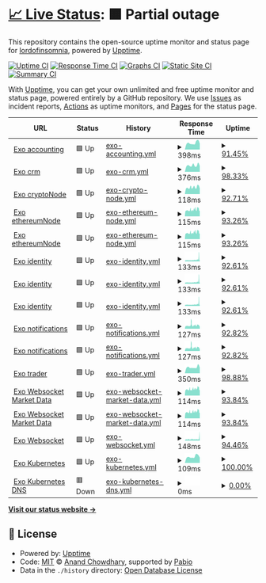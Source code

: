 # [📈 Live Status](https://demo.upptime.js.org): <!--live status--> **🟧 Partial outage**

This repository contains the open-source uptime monitor and status page for [lordofinsomnia](https://demo.upptime.js.org), powered by [Upptime](https://github.com/upptime/upptime).

[![Uptime CI](https://github.com/lordofinsomnia/upptime/workflows/Uptime%20CI/badge.svg)](https://github.com/lordofinsomnia/upptime/actions?query=workflow%3A%22Uptime+CI%22)
[![Response Time CI](https://github.com/lordofinsomnia/upptime/workflows/Response%20Time%20CI/badge.svg)](https://github.com/lordofinsomnia/upptime/actions?query=workflow%3A%22Response+Time+CI%22)
[![Graphs CI](https://github.com/lordofinsomnia/upptime/workflows/Graphs%20CI/badge.svg)](https://github.com/lordofinsomnia/upptime/actions?query=workflow%3A%22Graphs+CI%22)
[![Static Site CI](https://github.com/lordofinsomnia/upptime/workflows/Static%20Site%20CI/badge.svg)](https://github.com/lordofinsomnia/upptime/actions?query=workflow%3A%22Static+Site+CI%22)
[![Summary CI](https://github.com/lordofinsomnia/upptime/workflows/Summary%20CI/badge.svg)](https://github.com/lordofinsomnia/upptime/actions?query=workflow%3A%22Summary+CI%22)

With [Upptime](https://upptime.js.org), you can get your own unlimited and free uptime monitor and status page, powered entirely by a GitHub repository. We use [Issues](https://github.com/lordofinsomnia/upptime/issues) as incident reports, [Actions](https://github.com/lordofinsomnia/upptime/actions) as uptime monitors, and [Pages](https://demo.upptime.js.org) for the status page.

<!--start: status pages-->
<!-- This summary is generated by Upptime (https://github.com/upptime/upptime) -->
<!-- Do not edit this manually, your changes will be overwritten -->
<!-- prettier-ignore -->
| URL | Status | History | Response Time | Uptime |
| --- | ------ | ------- | ------------- | ------ |
| <img alt="" src="https://icons.duckduckgo.com/ip3/api.he.terracore.tech.ico" height="13"> [Exo accounting](https://api.he.terracore.tech/accounting/liveness) | 🟩 Up | [exo-accounting.yml](https://github.com/lordofinsomnia/upptime/commits/HEAD/history/exo-accounting.yml) | <details><summary><img alt="Response time graph" src="./graphs/exo-accounting/response-time-week.png" height="20"> 398ms</summary><br><a href="https://lordofinsomnia.github.io/upptime/history/exo-accounting"><img alt="Response time 762" src="https://img.shields.io/endpoint?url=https%3A%2F%2Fraw.githubusercontent.com%2Flordofinsomnia%2Fupptime%2FHEAD%2Fapi%2Fexo-accounting%2Fresponse-time.json"></a><br><a href="https://lordofinsomnia.github.io/upptime/history/exo-accounting"><img alt="24-hour response time 421" src="https://img.shields.io/endpoint?url=https%3A%2F%2Fraw.githubusercontent.com%2Flordofinsomnia%2Fupptime%2FHEAD%2Fapi%2Fexo-accounting%2Fresponse-time-day.json"></a><br><a href="https://lordofinsomnia.github.io/upptime/history/exo-accounting"><img alt="7-day response time 398" src="https://img.shields.io/endpoint?url=https%3A%2F%2Fraw.githubusercontent.com%2Flordofinsomnia%2Fupptime%2FHEAD%2Fapi%2Fexo-accounting%2Fresponse-time-week.json"></a><br><a href="https://lordofinsomnia.github.io/upptime/history/exo-accounting"><img alt="30-day response time 762" src="https://img.shields.io/endpoint?url=https%3A%2F%2Fraw.githubusercontent.com%2Flordofinsomnia%2Fupptime%2FHEAD%2Fapi%2Fexo-accounting%2Fresponse-time-month.json"></a><br><a href="https://lordofinsomnia.github.io/upptime/history/exo-accounting"><img alt="1-year response time 762" src="https://img.shields.io/endpoint?url=https%3A%2F%2Fraw.githubusercontent.com%2Flordofinsomnia%2Fupptime%2FHEAD%2Fapi%2Fexo-accounting%2Fresponse-time-year.json"></a></details> | <details><summary><a href="https://lordofinsomnia.github.io/upptime/history/exo-accounting">91.45%</a></summary><a href="https://lordofinsomnia.github.io/upptime/history/exo-accounting"><img alt="All-time uptime 96.39%" src="https://img.shields.io/endpoint?url=https%3A%2F%2Fraw.githubusercontent.com%2Flordofinsomnia%2Fupptime%2FHEAD%2Fapi%2Fexo-accounting%2Fuptime.json"></a><br><a href="https://lordofinsomnia.github.io/upptime/history/exo-accounting"><img alt="24-hour uptime 97.88%" src="https://img.shields.io/endpoint?url=https%3A%2F%2Fraw.githubusercontent.com%2Flordofinsomnia%2Fupptime%2FHEAD%2Fapi%2Fexo-accounting%2Fuptime-day.json"></a><br><a href="https://lordofinsomnia.github.io/upptime/history/exo-accounting"><img alt="7-day uptime 91.45%" src="https://img.shields.io/endpoint?url=https%3A%2F%2Fraw.githubusercontent.com%2Flordofinsomnia%2Fupptime%2FHEAD%2Fapi%2Fexo-accounting%2Fuptime-week.json"></a><br><a href="https://lordofinsomnia.github.io/upptime/history/exo-accounting"><img alt="30-day uptime 96.39%" src="https://img.shields.io/endpoint?url=https%3A%2F%2Fraw.githubusercontent.com%2Flordofinsomnia%2Fupptime%2FHEAD%2Fapi%2Fexo-accounting%2Fuptime-month.json"></a><br><a href="https://lordofinsomnia.github.io/upptime/history/exo-accounting"><img alt="1-year uptime 96.39%" src="https://img.shields.io/endpoint?url=https%3A%2F%2Fraw.githubusercontent.com%2Flordofinsomnia%2Fupptime%2FHEAD%2Fapi%2Fexo-accounting%2Fuptime-year.json"></a></details>
| <img alt="" src="https://icons.duckduckgo.com/ip3/crm.he.terracore.tech.ico" height="13"> [Exo crm](https://crm.he.terracore.tech/) | 🟩 Up | [exo-crm.yml](https://github.com/lordofinsomnia/upptime/commits/HEAD/history/exo-crm.yml) | <details><summary><img alt="Response time graph" src="./graphs/exo-crm/response-time-week.png" height="20"> 376ms</summary><br><a href="https://lordofinsomnia.github.io/upptime/history/exo-crm"><img alt="Response time 401" src="https://img.shields.io/endpoint?url=https%3A%2F%2Fraw.githubusercontent.com%2Flordofinsomnia%2Fupptime%2FHEAD%2Fapi%2Fexo-crm%2Fresponse-time.json"></a><br><a href="https://lordofinsomnia.github.io/upptime/history/exo-crm"><img alt="24-hour response time 345" src="https://img.shields.io/endpoint?url=https%3A%2F%2Fraw.githubusercontent.com%2Flordofinsomnia%2Fupptime%2FHEAD%2Fapi%2Fexo-crm%2Fresponse-time-day.json"></a><br><a href="https://lordofinsomnia.github.io/upptime/history/exo-crm"><img alt="7-day response time 376" src="https://img.shields.io/endpoint?url=https%3A%2F%2Fraw.githubusercontent.com%2Flordofinsomnia%2Fupptime%2FHEAD%2Fapi%2Fexo-crm%2Fresponse-time-week.json"></a><br><a href="https://lordofinsomnia.github.io/upptime/history/exo-crm"><img alt="30-day response time 401" src="https://img.shields.io/endpoint?url=https%3A%2F%2Fraw.githubusercontent.com%2Flordofinsomnia%2Fupptime%2FHEAD%2Fapi%2Fexo-crm%2Fresponse-time-month.json"></a><br><a href="https://lordofinsomnia.github.io/upptime/history/exo-crm"><img alt="1-year response time 401" src="https://img.shields.io/endpoint?url=https%3A%2F%2Fraw.githubusercontent.com%2Flordofinsomnia%2Fupptime%2FHEAD%2Fapi%2Fexo-crm%2Fresponse-time-year.json"></a></details> | <details><summary><a href="https://lordofinsomnia.github.io/upptime/history/exo-crm">98.33%</a></summary><a href="https://lordofinsomnia.github.io/upptime/history/exo-crm"><img alt="All-time uptime 99.31%" src="https://img.shields.io/endpoint?url=https%3A%2F%2Fraw.githubusercontent.com%2Flordofinsomnia%2Fupptime%2FHEAD%2Fapi%2Fexo-crm%2Fuptime.json"></a><br><a href="https://lordofinsomnia.github.io/upptime/history/exo-crm"><img alt="24-hour uptime 100.00%" src="https://img.shields.io/endpoint?url=https%3A%2F%2Fraw.githubusercontent.com%2Flordofinsomnia%2Fupptime%2FHEAD%2Fapi%2Fexo-crm%2Fuptime-day.json"></a><br><a href="https://lordofinsomnia.github.io/upptime/history/exo-crm"><img alt="7-day uptime 98.33%" src="https://img.shields.io/endpoint?url=https%3A%2F%2Fraw.githubusercontent.com%2Flordofinsomnia%2Fupptime%2FHEAD%2Fapi%2Fexo-crm%2Fuptime-week.json"></a><br><a href="https://lordofinsomnia.github.io/upptime/history/exo-crm"><img alt="30-day uptime 99.31%" src="https://img.shields.io/endpoint?url=https%3A%2F%2Fraw.githubusercontent.com%2Flordofinsomnia%2Fupptime%2FHEAD%2Fapi%2Fexo-crm%2Fuptime-month.json"></a><br><a href="https://lordofinsomnia.github.io/upptime/history/exo-crm"><img alt="1-year uptime 99.31%" src="https://img.shields.io/endpoint?url=https%3A%2F%2Fraw.githubusercontent.com%2Flordofinsomnia%2Fupptime%2FHEAD%2Fapi%2Fexo-crm%2Fuptime-year.json"></a></details>
| <img alt="" src="https://icons.duckduckgo.com/ip3/api.he.terracore.tech.ico" height="13"> [Exo cryptoNode](https://api.he.terracore.tech/cryptoNode/liveness) | 🟩 Up | [exo-crypto-node.yml](https://github.com/lordofinsomnia/upptime/commits/HEAD/history/exo-crypto-node.yml) | <details><summary><img alt="Response time graph" src="./graphs/exo-crypto-node/response-time-week.png" height="20"> 118ms</summary><br><a href="https://lordofinsomnia.github.io/upptime/history/exo-crypto-node"><img alt="Response time 119" src="https://img.shields.io/endpoint?url=https%3A%2F%2Fraw.githubusercontent.com%2Flordofinsomnia%2Fupptime%2FHEAD%2Fapi%2Fexo-crypto-node%2Fresponse-time.json"></a><br><a href="https://lordofinsomnia.github.io/upptime/history/exo-crypto-node"><img alt="24-hour response time 99" src="https://img.shields.io/endpoint?url=https%3A%2F%2Fraw.githubusercontent.com%2Flordofinsomnia%2Fupptime%2FHEAD%2Fapi%2Fexo-crypto-node%2Fresponse-time-day.json"></a><br><a href="https://lordofinsomnia.github.io/upptime/history/exo-crypto-node"><img alt="7-day response time 118" src="https://img.shields.io/endpoint?url=https%3A%2F%2Fraw.githubusercontent.com%2Flordofinsomnia%2Fupptime%2FHEAD%2Fapi%2Fexo-crypto-node%2Fresponse-time-week.json"></a><br><a href="https://lordofinsomnia.github.io/upptime/history/exo-crypto-node"><img alt="30-day response time 119" src="https://img.shields.io/endpoint?url=https%3A%2F%2Fraw.githubusercontent.com%2Flordofinsomnia%2Fupptime%2FHEAD%2Fapi%2Fexo-crypto-node%2Fresponse-time-month.json"></a><br><a href="https://lordofinsomnia.github.io/upptime/history/exo-crypto-node"><img alt="1-year response time 119" src="https://img.shields.io/endpoint?url=https%3A%2F%2Fraw.githubusercontent.com%2Flordofinsomnia%2Fupptime%2FHEAD%2Fapi%2Fexo-crypto-node%2Fresponse-time-year.json"></a></details> | <details><summary><a href="https://lordofinsomnia.github.io/upptime/history/exo-crypto-node">92.71%</a></summary><a href="https://lordofinsomnia.github.io/upptime/history/exo-crypto-node"><img alt="All-time uptime 97.00%" src="https://img.shields.io/endpoint?url=https%3A%2F%2Fraw.githubusercontent.com%2Flordofinsomnia%2Fupptime%2FHEAD%2Fapi%2Fexo-crypto-node%2Fuptime.json"></a><br><a href="https://lordofinsomnia.github.io/upptime/history/exo-crypto-node"><img alt="24-hour uptime 100.00%" src="https://img.shields.io/endpoint?url=https%3A%2F%2Fraw.githubusercontent.com%2Flordofinsomnia%2Fupptime%2FHEAD%2Fapi%2Fexo-crypto-node%2Fuptime-day.json"></a><br><a href="https://lordofinsomnia.github.io/upptime/history/exo-crypto-node"><img alt="7-day uptime 92.71%" src="https://img.shields.io/endpoint?url=https%3A%2F%2Fraw.githubusercontent.com%2Flordofinsomnia%2Fupptime%2FHEAD%2Fapi%2Fexo-crypto-node%2Fuptime-week.json"></a><br><a href="https://lordofinsomnia.github.io/upptime/history/exo-crypto-node"><img alt="30-day uptime 97.00%" src="https://img.shields.io/endpoint?url=https%3A%2F%2Fraw.githubusercontent.com%2Flordofinsomnia%2Fupptime%2FHEAD%2Fapi%2Fexo-crypto-node%2Fuptime-month.json"></a><br><a href="https://lordofinsomnia.github.io/upptime/history/exo-crypto-node"><img alt="1-year uptime 97.00%" src="https://img.shields.io/endpoint?url=https%3A%2F%2Fraw.githubusercontent.com%2Flordofinsomnia%2Fupptime%2FHEAD%2Fapi%2Fexo-crypto-node%2Fuptime-year.json"></a></details>
| <img alt="" src="https://icons.duckduckgo.com/ip3/api.he.terracore.tech.ico" height="13"> [Exo ethereumNode](https://api.he.terracore.tech/ethereumNode/liveness) | 🟩 Up | [exo-ethereum-node.yml](https://github.com/lordofinsomnia/upptime/commits/HEAD/history/exo-ethereum-node.yml) | <details><summary><img alt="Response time graph" src="./graphs/exo-ethereum-node/response-time-week.png" height="20"> 115ms</summary><br><a href="https://lordofinsomnia.github.io/upptime/history/exo-ethereum-node"><img alt="Response time 118" src="https://img.shields.io/endpoint?url=https%3A%2F%2Fraw.githubusercontent.com%2Flordofinsomnia%2Fupptime%2FHEAD%2Fapi%2Fexo-ethereum-node%2Fresponse-time.json"></a><br><a href="https://lordofinsomnia.github.io/upptime/history/exo-ethereum-node"><img alt="24-hour response time 99" src="https://img.shields.io/endpoint?url=https%3A%2F%2Fraw.githubusercontent.com%2Flordofinsomnia%2Fupptime%2FHEAD%2Fapi%2Fexo-ethereum-node%2Fresponse-time-day.json"></a><br><a href="https://lordofinsomnia.github.io/upptime/history/exo-ethereum-node"><img alt="7-day response time 115" src="https://img.shields.io/endpoint?url=https%3A%2F%2Fraw.githubusercontent.com%2Flordofinsomnia%2Fupptime%2FHEAD%2Fapi%2Fexo-ethereum-node%2Fresponse-time-week.json"></a><br><a href="https://lordofinsomnia.github.io/upptime/history/exo-ethereum-node"><img alt="30-day response time 118" src="https://img.shields.io/endpoint?url=https%3A%2F%2Fraw.githubusercontent.com%2Flordofinsomnia%2Fupptime%2FHEAD%2Fapi%2Fexo-ethereum-node%2Fresponse-time-month.json"></a><br><a href="https://lordofinsomnia.github.io/upptime/history/exo-ethereum-node"><img alt="1-year response time 118" src="https://img.shields.io/endpoint?url=https%3A%2F%2Fraw.githubusercontent.com%2Flordofinsomnia%2Fupptime%2FHEAD%2Fapi%2Fexo-ethereum-node%2Fresponse-time-year.json"></a></details> | <details><summary><a href="https://lordofinsomnia.github.io/upptime/history/exo-ethereum-node">93.26%</a></summary><a href="https://lordofinsomnia.github.io/upptime/history/exo-ethereum-node"><img alt="All-time uptime 97.23%" src="https://img.shields.io/endpoint?url=https%3A%2F%2Fraw.githubusercontent.com%2Flordofinsomnia%2Fupptime%2FHEAD%2Fapi%2Fexo-ethereum-node%2Fuptime.json"></a><br><a href="https://lordofinsomnia.github.io/upptime/history/exo-ethereum-node"><img alt="24-hour uptime 100.00%" src="https://img.shields.io/endpoint?url=https%3A%2F%2Fraw.githubusercontent.com%2Flordofinsomnia%2Fupptime%2FHEAD%2Fapi%2Fexo-ethereum-node%2Fuptime-day.json"></a><br><a href="https://lordofinsomnia.github.io/upptime/history/exo-ethereum-node"><img alt="7-day uptime 93.26%" src="https://img.shields.io/endpoint?url=https%3A%2F%2Fraw.githubusercontent.com%2Flordofinsomnia%2Fupptime%2FHEAD%2Fapi%2Fexo-ethereum-node%2Fuptime-week.json"></a><br><a href="https://lordofinsomnia.github.io/upptime/history/exo-ethereum-node"><img alt="30-day uptime 97.23%" src="https://img.shields.io/endpoint?url=https%3A%2F%2Fraw.githubusercontent.com%2Flordofinsomnia%2Fupptime%2FHEAD%2Fapi%2Fexo-ethereum-node%2Fuptime-month.json"></a><br><a href="https://lordofinsomnia.github.io/upptime/history/exo-ethereum-node"><img alt="1-year uptime 97.23%" src="https://img.shields.io/endpoint?url=https%3A%2F%2Fraw.githubusercontent.com%2Flordofinsomnia%2Fupptime%2FHEAD%2Fapi%2Fexo-ethereum-node%2Fuptime-year.json"></a></details>
| <img alt="" src="https://icons.duckduckgo.com/ip3/api.he.terracore.tech.ico" height="13"> [Exo ethereumNode](https://api.he.terracore.tech/ethereumNode/liveness) | 🟩 Up | [exo-ethereum-node.yml](https://github.com/lordofinsomnia/upptime/commits/HEAD/history/exo-ethereum-node.yml) | <details><summary><img alt="Response time graph" src="./graphs/exo-ethereum-node/response-time-week.png" height="20"> 115ms</summary><br><a href="https://lordofinsomnia.github.io/upptime/history/exo-ethereum-node"><img alt="Response time 118" src="https://img.shields.io/endpoint?url=https%3A%2F%2Fraw.githubusercontent.com%2Flordofinsomnia%2Fupptime%2FHEAD%2Fapi%2Fexo-ethereum-node%2Fresponse-time.json"></a><br><a href="https://lordofinsomnia.github.io/upptime/history/exo-ethereum-node"><img alt="24-hour response time 99" src="https://img.shields.io/endpoint?url=https%3A%2F%2Fraw.githubusercontent.com%2Flordofinsomnia%2Fupptime%2FHEAD%2Fapi%2Fexo-ethereum-node%2Fresponse-time-day.json"></a><br><a href="https://lordofinsomnia.github.io/upptime/history/exo-ethereum-node"><img alt="7-day response time 115" src="https://img.shields.io/endpoint?url=https%3A%2F%2Fraw.githubusercontent.com%2Flordofinsomnia%2Fupptime%2FHEAD%2Fapi%2Fexo-ethereum-node%2Fresponse-time-week.json"></a><br><a href="https://lordofinsomnia.github.io/upptime/history/exo-ethereum-node"><img alt="30-day response time 118" src="https://img.shields.io/endpoint?url=https%3A%2F%2Fraw.githubusercontent.com%2Flordofinsomnia%2Fupptime%2FHEAD%2Fapi%2Fexo-ethereum-node%2Fresponse-time-month.json"></a><br><a href="https://lordofinsomnia.github.io/upptime/history/exo-ethereum-node"><img alt="1-year response time 118" src="https://img.shields.io/endpoint?url=https%3A%2F%2Fraw.githubusercontent.com%2Flordofinsomnia%2Fupptime%2FHEAD%2Fapi%2Fexo-ethereum-node%2Fresponse-time-year.json"></a></details> | <details><summary><a href="https://lordofinsomnia.github.io/upptime/history/exo-ethereum-node">93.26%</a></summary><a href="https://lordofinsomnia.github.io/upptime/history/exo-ethereum-node"><img alt="All-time uptime 97.23%" src="https://img.shields.io/endpoint?url=https%3A%2F%2Fraw.githubusercontent.com%2Flordofinsomnia%2Fupptime%2FHEAD%2Fapi%2Fexo-ethereum-node%2Fuptime.json"></a><br><a href="https://lordofinsomnia.github.io/upptime/history/exo-ethereum-node"><img alt="24-hour uptime 100.00%" src="https://img.shields.io/endpoint?url=https%3A%2F%2Fraw.githubusercontent.com%2Flordofinsomnia%2Fupptime%2FHEAD%2Fapi%2Fexo-ethereum-node%2Fuptime-day.json"></a><br><a href="https://lordofinsomnia.github.io/upptime/history/exo-ethereum-node"><img alt="7-day uptime 93.26%" src="https://img.shields.io/endpoint?url=https%3A%2F%2Fraw.githubusercontent.com%2Flordofinsomnia%2Fupptime%2FHEAD%2Fapi%2Fexo-ethereum-node%2Fuptime-week.json"></a><br><a href="https://lordofinsomnia.github.io/upptime/history/exo-ethereum-node"><img alt="30-day uptime 97.23%" src="https://img.shields.io/endpoint?url=https%3A%2F%2Fraw.githubusercontent.com%2Flordofinsomnia%2Fupptime%2FHEAD%2Fapi%2Fexo-ethereum-node%2Fuptime-month.json"></a><br><a href="https://lordofinsomnia.github.io/upptime/history/exo-ethereum-node"><img alt="1-year uptime 97.23%" src="https://img.shields.io/endpoint?url=https%3A%2F%2Fraw.githubusercontent.com%2Flordofinsomnia%2Fupptime%2FHEAD%2Fapi%2Fexo-ethereum-node%2Fuptime-year.json"></a></details>
| <img alt="" src="https://icons.duckduckgo.com/ip3/api.he.terracore.tech.ico" height="13"> [Exo identity](https://api.he.terracore.tech/identity/liveness) | 🟩 Up | [exo-identity.yml](https://github.com/lordofinsomnia/upptime/commits/HEAD/history/exo-identity.yml) | <details><summary><img alt="Response time graph" src="./graphs/exo-identity/response-time-week.png" height="20"> 133ms</summary><br><a href="https://lordofinsomnia.github.io/upptime/history/exo-identity"><img alt="Response time 150" src="https://img.shields.io/endpoint?url=https%3A%2F%2Fraw.githubusercontent.com%2Flordofinsomnia%2Fupptime%2FHEAD%2Fapi%2Fexo-identity%2Fresponse-time.json"></a><br><a href="https://lordofinsomnia.github.io/upptime/history/exo-identity"><img alt="24-hour response time 345" src="https://img.shields.io/endpoint?url=https%3A%2F%2Fraw.githubusercontent.com%2Flordofinsomnia%2Fupptime%2FHEAD%2Fapi%2Fexo-identity%2Fresponse-time-day.json"></a><br><a href="https://lordofinsomnia.github.io/upptime/history/exo-identity"><img alt="7-day response time 133" src="https://img.shields.io/endpoint?url=https%3A%2F%2Fraw.githubusercontent.com%2Flordofinsomnia%2Fupptime%2FHEAD%2Fapi%2Fexo-identity%2Fresponse-time-week.json"></a><br><a href="https://lordofinsomnia.github.io/upptime/history/exo-identity"><img alt="30-day response time 150" src="https://img.shields.io/endpoint?url=https%3A%2F%2Fraw.githubusercontent.com%2Flordofinsomnia%2Fupptime%2FHEAD%2Fapi%2Fexo-identity%2Fresponse-time-month.json"></a><br><a href="https://lordofinsomnia.github.io/upptime/history/exo-identity"><img alt="1-year response time 150" src="https://img.shields.io/endpoint?url=https%3A%2F%2Fraw.githubusercontent.com%2Flordofinsomnia%2Fupptime%2FHEAD%2Fapi%2Fexo-identity%2Fresponse-time-year.json"></a></details> | <details><summary><a href="https://lordofinsomnia.github.io/upptime/history/exo-identity">92.61%</a></summary><a href="https://lordofinsomnia.github.io/upptime/history/exo-identity"><img alt="All-time uptime 96.96%" src="https://img.shields.io/endpoint?url=https%3A%2F%2Fraw.githubusercontent.com%2Flordofinsomnia%2Fupptime%2FHEAD%2Fapi%2Fexo-identity%2Fuptime.json"></a><br><a href="https://lordofinsomnia.github.io/upptime/history/exo-identity"><img alt="24-hour uptime 100.00%" src="https://img.shields.io/endpoint?url=https%3A%2F%2Fraw.githubusercontent.com%2Flordofinsomnia%2Fupptime%2FHEAD%2Fapi%2Fexo-identity%2Fuptime-day.json"></a><br><a href="https://lordofinsomnia.github.io/upptime/history/exo-identity"><img alt="7-day uptime 92.61%" src="https://img.shields.io/endpoint?url=https%3A%2F%2Fraw.githubusercontent.com%2Flordofinsomnia%2Fupptime%2FHEAD%2Fapi%2Fexo-identity%2Fuptime-week.json"></a><br><a href="https://lordofinsomnia.github.io/upptime/history/exo-identity"><img alt="30-day uptime 96.96%" src="https://img.shields.io/endpoint?url=https%3A%2F%2Fraw.githubusercontent.com%2Flordofinsomnia%2Fupptime%2FHEAD%2Fapi%2Fexo-identity%2Fuptime-month.json"></a><br><a href="https://lordofinsomnia.github.io/upptime/history/exo-identity"><img alt="1-year uptime 96.96%" src="https://img.shields.io/endpoint?url=https%3A%2F%2Fraw.githubusercontent.com%2Flordofinsomnia%2Fupptime%2FHEAD%2Fapi%2Fexo-identity%2Fuptime-year.json"></a></details>
| <img alt="" src="https://icons.duckduckgo.com/ip3/api.he.terracore.tech.ico" height="13"> [Exo identity](https://api.he.terracore.tech/identity/liveness) | 🟩 Up | [exo-identity.yml](https://github.com/lordofinsomnia/upptime/commits/HEAD/history/exo-identity.yml) | <details><summary><img alt="Response time graph" src="./graphs/exo-identity/response-time-week.png" height="20"> 133ms</summary><br><a href="https://lordofinsomnia.github.io/upptime/history/exo-identity"><img alt="Response time 150" src="https://img.shields.io/endpoint?url=https%3A%2F%2Fraw.githubusercontent.com%2Flordofinsomnia%2Fupptime%2FHEAD%2Fapi%2Fexo-identity%2Fresponse-time.json"></a><br><a href="https://lordofinsomnia.github.io/upptime/history/exo-identity"><img alt="24-hour response time 345" src="https://img.shields.io/endpoint?url=https%3A%2F%2Fraw.githubusercontent.com%2Flordofinsomnia%2Fupptime%2FHEAD%2Fapi%2Fexo-identity%2Fresponse-time-day.json"></a><br><a href="https://lordofinsomnia.github.io/upptime/history/exo-identity"><img alt="7-day response time 133" src="https://img.shields.io/endpoint?url=https%3A%2F%2Fraw.githubusercontent.com%2Flordofinsomnia%2Fupptime%2FHEAD%2Fapi%2Fexo-identity%2Fresponse-time-week.json"></a><br><a href="https://lordofinsomnia.github.io/upptime/history/exo-identity"><img alt="30-day response time 150" src="https://img.shields.io/endpoint?url=https%3A%2F%2Fraw.githubusercontent.com%2Flordofinsomnia%2Fupptime%2FHEAD%2Fapi%2Fexo-identity%2Fresponse-time-month.json"></a><br><a href="https://lordofinsomnia.github.io/upptime/history/exo-identity"><img alt="1-year response time 150" src="https://img.shields.io/endpoint?url=https%3A%2F%2Fraw.githubusercontent.com%2Flordofinsomnia%2Fupptime%2FHEAD%2Fapi%2Fexo-identity%2Fresponse-time-year.json"></a></details> | <details><summary><a href="https://lordofinsomnia.github.io/upptime/history/exo-identity">92.61%</a></summary><a href="https://lordofinsomnia.github.io/upptime/history/exo-identity"><img alt="All-time uptime 96.96%" src="https://img.shields.io/endpoint?url=https%3A%2F%2Fraw.githubusercontent.com%2Flordofinsomnia%2Fupptime%2FHEAD%2Fapi%2Fexo-identity%2Fuptime.json"></a><br><a href="https://lordofinsomnia.github.io/upptime/history/exo-identity"><img alt="24-hour uptime 100.00%" src="https://img.shields.io/endpoint?url=https%3A%2F%2Fraw.githubusercontent.com%2Flordofinsomnia%2Fupptime%2FHEAD%2Fapi%2Fexo-identity%2Fuptime-day.json"></a><br><a href="https://lordofinsomnia.github.io/upptime/history/exo-identity"><img alt="7-day uptime 92.61%" src="https://img.shields.io/endpoint?url=https%3A%2F%2Fraw.githubusercontent.com%2Flordofinsomnia%2Fupptime%2FHEAD%2Fapi%2Fexo-identity%2Fuptime-week.json"></a><br><a href="https://lordofinsomnia.github.io/upptime/history/exo-identity"><img alt="30-day uptime 96.96%" src="https://img.shields.io/endpoint?url=https%3A%2F%2Fraw.githubusercontent.com%2Flordofinsomnia%2Fupptime%2FHEAD%2Fapi%2Fexo-identity%2Fuptime-month.json"></a><br><a href="https://lordofinsomnia.github.io/upptime/history/exo-identity"><img alt="1-year uptime 96.96%" src="https://img.shields.io/endpoint?url=https%3A%2F%2Fraw.githubusercontent.com%2Flordofinsomnia%2Fupptime%2FHEAD%2Fapi%2Fexo-identity%2Fuptime-year.json"></a></details>
| <img alt="" src="https://icons.duckduckgo.com/ip3/api.he.terracore.tech.ico" height="13"> [Exo identity](https://api.he.terracore.tech/marketData/liveness) | 🟩 Up | [exo-identity.yml](https://github.com/lordofinsomnia/upptime/commits/HEAD/history/exo-identity.yml) | <details><summary><img alt="Response time graph" src="./graphs/exo-identity/response-time-week.png" height="20"> 133ms</summary><br><a href="https://lordofinsomnia.github.io/upptime/history/exo-identity"><img alt="Response time 150" src="https://img.shields.io/endpoint?url=https%3A%2F%2Fraw.githubusercontent.com%2Flordofinsomnia%2Fupptime%2FHEAD%2Fapi%2Fexo-identity%2Fresponse-time.json"></a><br><a href="https://lordofinsomnia.github.io/upptime/history/exo-identity"><img alt="24-hour response time 345" src="https://img.shields.io/endpoint?url=https%3A%2F%2Fraw.githubusercontent.com%2Flordofinsomnia%2Fupptime%2FHEAD%2Fapi%2Fexo-identity%2Fresponse-time-day.json"></a><br><a href="https://lordofinsomnia.github.io/upptime/history/exo-identity"><img alt="7-day response time 133" src="https://img.shields.io/endpoint?url=https%3A%2F%2Fraw.githubusercontent.com%2Flordofinsomnia%2Fupptime%2FHEAD%2Fapi%2Fexo-identity%2Fresponse-time-week.json"></a><br><a href="https://lordofinsomnia.github.io/upptime/history/exo-identity"><img alt="30-day response time 150" src="https://img.shields.io/endpoint?url=https%3A%2F%2Fraw.githubusercontent.com%2Flordofinsomnia%2Fupptime%2FHEAD%2Fapi%2Fexo-identity%2Fresponse-time-month.json"></a><br><a href="https://lordofinsomnia.github.io/upptime/history/exo-identity"><img alt="1-year response time 150" src="https://img.shields.io/endpoint?url=https%3A%2F%2Fraw.githubusercontent.com%2Flordofinsomnia%2Fupptime%2FHEAD%2Fapi%2Fexo-identity%2Fresponse-time-year.json"></a></details> | <details><summary><a href="https://lordofinsomnia.github.io/upptime/history/exo-identity">92.61%</a></summary><a href="https://lordofinsomnia.github.io/upptime/history/exo-identity"><img alt="All-time uptime 96.96%" src="https://img.shields.io/endpoint?url=https%3A%2F%2Fraw.githubusercontent.com%2Flordofinsomnia%2Fupptime%2FHEAD%2Fapi%2Fexo-identity%2Fuptime.json"></a><br><a href="https://lordofinsomnia.github.io/upptime/history/exo-identity"><img alt="24-hour uptime 100.00%" src="https://img.shields.io/endpoint?url=https%3A%2F%2Fraw.githubusercontent.com%2Flordofinsomnia%2Fupptime%2FHEAD%2Fapi%2Fexo-identity%2Fuptime-day.json"></a><br><a href="https://lordofinsomnia.github.io/upptime/history/exo-identity"><img alt="7-day uptime 92.61%" src="https://img.shields.io/endpoint?url=https%3A%2F%2Fraw.githubusercontent.com%2Flordofinsomnia%2Fupptime%2FHEAD%2Fapi%2Fexo-identity%2Fuptime-week.json"></a><br><a href="https://lordofinsomnia.github.io/upptime/history/exo-identity"><img alt="30-day uptime 96.96%" src="https://img.shields.io/endpoint?url=https%3A%2F%2Fraw.githubusercontent.com%2Flordofinsomnia%2Fupptime%2FHEAD%2Fapi%2Fexo-identity%2Fuptime-month.json"></a><br><a href="https://lordofinsomnia.github.io/upptime/history/exo-identity"><img alt="1-year uptime 96.96%" src="https://img.shields.io/endpoint?url=https%3A%2F%2Fraw.githubusercontent.com%2Flordofinsomnia%2Fupptime%2FHEAD%2Fapi%2Fexo-identity%2Fuptime-year.json"></a></details>
| <img alt="" src="https://icons.duckduckgo.com/ip3/api.he.terracore.tech.ico" height="13"> [Exo notifications](https://api.he.terracore.tech/notifications/liveness) | 🟩 Up | [exo-notifications.yml](https://github.com/lordofinsomnia/upptime/commits/HEAD/history/exo-notifications.yml) | <details><summary><img alt="Response time graph" src="./graphs/exo-notifications/response-time-week.png" height="20"> 127ms</summary><br><a href="https://lordofinsomnia.github.io/upptime/history/exo-notifications"><img alt="Response time 151" src="https://img.shields.io/endpoint?url=https%3A%2F%2Fraw.githubusercontent.com%2Flordofinsomnia%2Fupptime%2FHEAD%2Fapi%2Fexo-notifications%2Fresponse-time.json"></a><br><a href="https://lordofinsomnia.github.io/upptime/history/exo-notifications"><img alt="24-hour response time 99" src="https://img.shields.io/endpoint?url=https%3A%2F%2Fraw.githubusercontent.com%2Flordofinsomnia%2Fupptime%2FHEAD%2Fapi%2Fexo-notifications%2Fresponse-time-day.json"></a><br><a href="https://lordofinsomnia.github.io/upptime/history/exo-notifications"><img alt="7-day response time 127" src="https://img.shields.io/endpoint?url=https%3A%2F%2Fraw.githubusercontent.com%2Flordofinsomnia%2Fupptime%2FHEAD%2Fapi%2Fexo-notifications%2Fresponse-time-week.json"></a><br><a href="https://lordofinsomnia.github.io/upptime/history/exo-notifications"><img alt="30-day response time 151" src="https://img.shields.io/endpoint?url=https%3A%2F%2Fraw.githubusercontent.com%2Flordofinsomnia%2Fupptime%2FHEAD%2Fapi%2Fexo-notifications%2Fresponse-time-month.json"></a><br><a href="https://lordofinsomnia.github.io/upptime/history/exo-notifications"><img alt="1-year response time 151" src="https://img.shields.io/endpoint?url=https%3A%2F%2Fraw.githubusercontent.com%2Flordofinsomnia%2Fupptime%2FHEAD%2Fapi%2Fexo-notifications%2Fresponse-time-year.json"></a></details> | <details><summary><a href="https://lordofinsomnia.github.io/upptime/history/exo-notifications">92.82%</a></summary><a href="https://lordofinsomnia.github.io/upptime/history/exo-notifications"><img alt="All-time uptime 97.05%" src="https://img.shields.io/endpoint?url=https%3A%2F%2Fraw.githubusercontent.com%2Flordofinsomnia%2Fupptime%2FHEAD%2Fapi%2Fexo-notifications%2Fuptime.json"></a><br><a href="https://lordofinsomnia.github.io/upptime/history/exo-notifications"><img alt="24-hour uptime 100.00%" src="https://img.shields.io/endpoint?url=https%3A%2F%2Fraw.githubusercontent.com%2Flordofinsomnia%2Fupptime%2FHEAD%2Fapi%2Fexo-notifications%2Fuptime-day.json"></a><br><a href="https://lordofinsomnia.github.io/upptime/history/exo-notifications"><img alt="7-day uptime 92.82%" src="https://img.shields.io/endpoint?url=https%3A%2F%2Fraw.githubusercontent.com%2Flordofinsomnia%2Fupptime%2FHEAD%2Fapi%2Fexo-notifications%2Fuptime-week.json"></a><br><a href="https://lordofinsomnia.github.io/upptime/history/exo-notifications"><img alt="30-day uptime 97.05%" src="https://img.shields.io/endpoint?url=https%3A%2F%2Fraw.githubusercontent.com%2Flordofinsomnia%2Fupptime%2FHEAD%2Fapi%2Fexo-notifications%2Fuptime-month.json"></a><br><a href="https://lordofinsomnia.github.io/upptime/history/exo-notifications"><img alt="1-year uptime 97.05%" src="https://img.shields.io/endpoint?url=https%3A%2F%2Fraw.githubusercontent.com%2Flordofinsomnia%2Fupptime%2FHEAD%2Fapi%2Fexo-notifications%2Fuptime-year.json"></a></details>
| <img alt="" src="https://icons.duckduckgo.com/ip3/api.he.terracore.tech.ico" height="13"> [Exo notifications](https://api.he.terracore.tech/notifications/liveness) | 🟩 Up | [exo-notifications.yml](https://github.com/lordofinsomnia/upptime/commits/HEAD/history/exo-notifications.yml) | <details><summary><img alt="Response time graph" src="./graphs/exo-notifications/response-time-week.png" height="20"> 127ms</summary><br><a href="https://lordofinsomnia.github.io/upptime/history/exo-notifications"><img alt="Response time 151" src="https://img.shields.io/endpoint?url=https%3A%2F%2Fraw.githubusercontent.com%2Flordofinsomnia%2Fupptime%2FHEAD%2Fapi%2Fexo-notifications%2Fresponse-time.json"></a><br><a href="https://lordofinsomnia.github.io/upptime/history/exo-notifications"><img alt="24-hour response time 99" src="https://img.shields.io/endpoint?url=https%3A%2F%2Fraw.githubusercontent.com%2Flordofinsomnia%2Fupptime%2FHEAD%2Fapi%2Fexo-notifications%2Fresponse-time-day.json"></a><br><a href="https://lordofinsomnia.github.io/upptime/history/exo-notifications"><img alt="7-day response time 127" src="https://img.shields.io/endpoint?url=https%3A%2F%2Fraw.githubusercontent.com%2Flordofinsomnia%2Fupptime%2FHEAD%2Fapi%2Fexo-notifications%2Fresponse-time-week.json"></a><br><a href="https://lordofinsomnia.github.io/upptime/history/exo-notifications"><img alt="30-day response time 151" src="https://img.shields.io/endpoint?url=https%3A%2F%2Fraw.githubusercontent.com%2Flordofinsomnia%2Fupptime%2FHEAD%2Fapi%2Fexo-notifications%2Fresponse-time-month.json"></a><br><a href="https://lordofinsomnia.github.io/upptime/history/exo-notifications"><img alt="1-year response time 151" src="https://img.shields.io/endpoint?url=https%3A%2F%2Fraw.githubusercontent.com%2Flordofinsomnia%2Fupptime%2FHEAD%2Fapi%2Fexo-notifications%2Fresponse-time-year.json"></a></details> | <details><summary><a href="https://lordofinsomnia.github.io/upptime/history/exo-notifications">92.82%</a></summary><a href="https://lordofinsomnia.github.io/upptime/history/exo-notifications"><img alt="All-time uptime 97.05%" src="https://img.shields.io/endpoint?url=https%3A%2F%2Fraw.githubusercontent.com%2Flordofinsomnia%2Fupptime%2FHEAD%2Fapi%2Fexo-notifications%2Fuptime.json"></a><br><a href="https://lordofinsomnia.github.io/upptime/history/exo-notifications"><img alt="24-hour uptime 100.00%" src="https://img.shields.io/endpoint?url=https%3A%2F%2Fraw.githubusercontent.com%2Flordofinsomnia%2Fupptime%2FHEAD%2Fapi%2Fexo-notifications%2Fuptime-day.json"></a><br><a href="https://lordofinsomnia.github.io/upptime/history/exo-notifications"><img alt="7-day uptime 92.82%" src="https://img.shields.io/endpoint?url=https%3A%2F%2Fraw.githubusercontent.com%2Flordofinsomnia%2Fupptime%2FHEAD%2Fapi%2Fexo-notifications%2Fuptime-week.json"></a><br><a href="https://lordofinsomnia.github.io/upptime/history/exo-notifications"><img alt="30-day uptime 97.05%" src="https://img.shields.io/endpoint?url=https%3A%2F%2Fraw.githubusercontent.com%2Flordofinsomnia%2Fupptime%2FHEAD%2Fapi%2Fexo-notifications%2Fuptime-month.json"></a><br><a href="https://lordofinsomnia.github.io/upptime/history/exo-notifications"><img alt="1-year uptime 97.05%" src="https://img.shields.io/endpoint?url=https%3A%2F%2Fraw.githubusercontent.com%2Flordofinsomnia%2Fupptime%2FHEAD%2Fapi%2Fexo-notifications%2Fuptime-year.json"></a></details>
| <img alt="" src="https://icons.duckduckgo.com/ip3/trader.he.terracore.tech.ico" height="13"> [Exo trader](https://trader.he.terracore.tech/) | 🟩 Up | [exo-trader.yml](https://github.com/lordofinsomnia/upptime/commits/HEAD/history/exo-trader.yml) | <details><summary><img alt="Response time graph" src="./graphs/exo-trader/response-time-week.png" height="20"> 350ms</summary><br><a href="https://lordofinsomnia.github.io/upptime/history/exo-trader"><img alt="Response time 396" src="https://img.shields.io/endpoint?url=https%3A%2F%2Fraw.githubusercontent.com%2Flordofinsomnia%2Fupptime%2FHEAD%2Fapi%2Fexo-trader%2Fresponse-time.json"></a><br><a href="https://lordofinsomnia.github.io/upptime/history/exo-trader"><img alt="24-hour response time 335" src="https://img.shields.io/endpoint?url=https%3A%2F%2Fraw.githubusercontent.com%2Flordofinsomnia%2Fupptime%2FHEAD%2Fapi%2Fexo-trader%2Fresponse-time-day.json"></a><br><a href="https://lordofinsomnia.github.io/upptime/history/exo-trader"><img alt="7-day response time 350" src="https://img.shields.io/endpoint?url=https%3A%2F%2Fraw.githubusercontent.com%2Flordofinsomnia%2Fupptime%2FHEAD%2Fapi%2Fexo-trader%2Fresponse-time-week.json"></a><br><a href="https://lordofinsomnia.github.io/upptime/history/exo-trader"><img alt="30-day response time 396" src="https://img.shields.io/endpoint?url=https%3A%2F%2Fraw.githubusercontent.com%2Flordofinsomnia%2Fupptime%2FHEAD%2Fapi%2Fexo-trader%2Fresponse-time-month.json"></a><br><a href="https://lordofinsomnia.github.io/upptime/history/exo-trader"><img alt="1-year response time 396" src="https://img.shields.io/endpoint?url=https%3A%2F%2Fraw.githubusercontent.com%2Flordofinsomnia%2Fupptime%2FHEAD%2Fapi%2Fexo-trader%2Fresponse-time-year.json"></a></details> | <details><summary><a href="https://lordofinsomnia.github.io/upptime/history/exo-trader">98.88%</a></summary><a href="https://lordofinsomnia.github.io/upptime/history/exo-trader"><img alt="All-time uptime 99.54%" src="https://img.shields.io/endpoint?url=https%3A%2F%2Fraw.githubusercontent.com%2Flordofinsomnia%2Fupptime%2FHEAD%2Fapi%2Fexo-trader%2Fuptime.json"></a><br><a href="https://lordofinsomnia.github.io/upptime/history/exo-trader"><img alt="24-hour uptime 100.00%" src="https://img.shields.io/endpoint?url=https%3A%2F%2Fraw.githubusercontent.com%2Flordofinsomnia%2Fupptime%2FHEAD%2Fapi%2Fexo-trader%2Fuptime-day.json"></a><br><a href="https://lordofinsomnia.github.io/upptime/history/exo-trader"><img alt="7-day uptime 98.88%" src="https://img.shields.io/endpoint?url=https%3A%2F%2Fraw.githubusercontent.com%2Flordofinsomnia%2Fupptime%2FHEAD%2Fapi%2Fexo-trader%2Fuptime-week.json"></a><br><a href="https://lordofinsomnia.github.io/upptime/history/exo-trader"><img alt="30-day uptime 99.54%" src="https://img.shields.io/endpoint?url=https%3A%2F%2Fraw.githubusercontent.com%2Flordofinsomnia%2Fupptime%2FHEAD%2Fapi%2Fexo-trader%2Fuptime-month.json"></a><br><a href="https://lordofinsomnia.github.io/upptime/history/exo-trader"><img alt="1-year uptime 99.54%" src="https://img.shields.io/endpoint?url=https%3A%2F%2Fraw.githubusercontent.com%2Flordofinsomnia%2Fupptime%2FHEAD%2Fapi%2Fexo-trader%2Fuptime-year.json"></a></details>
| <img alt="" src="https://icons.duckduckgo.com/ip3/api.he.terracore.tech.ico" height="13"> [Exo Websocket Market Data](https://api.he.terracore.tech/wsMarketData/liveness) | 🟩 Up | [exo-websocket-market-data.yml](https://github.com/lordofinsomnia/upptime/commits/HEAD/history/exo-websocket-market-data.yml) | <details><summary><img alt="Response time graph" src="./graphs/exo-websocket-market-data/response-time-week.png" height="20"> 114ms</summary><br><a href="https://lordofinsomnia.github.io/upptime/history/exo-websocket-market-data"><img alt="Response time 129" src="https://img.shields.io/endpoint?url=https%3A%2F%2Fraw.githubusercontent.com%2Flordofinsomnia%2Fupptime%2FHEAD%2Fapi%2Fexo-websocket-market-data%2Fresponse-time.json"></a><br><a href="https://lordofinsomnia.github.io/upptime/history/exo-websocket-market-data"><img alt="24-hour response time 99" src="https://img.shields.io/endpoint?url=https%3A%2F%2Fraw.githubusercontent.com%2Flordofinsomnia%2Fupptime%2FHEAD%2Fapi%2Fexo-websocket-market-data%2Fresponse-time-day.json"></a><br><a href="https://lordofinsomnia.github.io/upptime/history/exo-websocket-market-data"><img alt="7-day response time 114" src="https://img.shields.io/endpoint?url=https%3A%2F%2Fraw.githubusercontent.com%2Flordofinsomnia%2Fupptime%2FHEAD%2Fapi%2Fexo-websocket-market-data%2Fresponse-time-week.json"></a><br><a href="https://lordofinsomnia.github.io/upptime/history/exo-websocket-market-data"><img alt="30-day response time 129" src="https://img.shields.io/endpoint?url=https%3A%2F%2Fraw.githubusercontent.com%2Flordofinsomnia%2Fupptime%2FHEAD%2Fapi%2Fexo-websocket-market-data%2Fresponse-time-month.json"></a><br><a href="https://lordofinsomnia.github.io/upptime/history/exo-websocket-market-data"><img alt="1-year response time 129" src="https://img.shields.io/endpoint?url=https%3A%2F%2Fraw.githubusercontent.com%2Flordofinsomnia%2Fupptime%2FHEAD%2Fapi%2Fexo-websocket-market-data%2Fresponse-time-year.json"></a></details> | <details><summary><a href="https://lordofinsomnia.github.io/upptime/history/exo-websocket-market-data">93.84%</a></summary><a href="https://lordofinsomnia.github.io/upptime/history/exo-websocket-market-data"><img alt="All-time uptime 97.47%" src="https://img.shields.io/endpoint?url=https%3A%2F%2Fraw.githubusercontent.com%2Flordofinsomnia%2Fupptime%2FHEAD%2Fapi%2Fexo-websocket-market-data%2Fuptime.json"></a><br><a href="https://lordofinsomnia.github.io/upptime/history/exo-websocket-market-data"><img alt="24-hour uptime 100.00%" src="https://img.shields.io/endpoint?url=https%3A%2F%2Fraw.githubusercontent.com%2Flordofinsomnia%2Fupptime%2FHEAD%2Fapi%2Fexo-websocket-market-data%2Fuptime-day.json"></a><br><a href="https://lordofinsomnia.github.io/upptime/history/exo-websocket-market-data"><img alt="7-day uptime 93.84%" src="https://img.shields.io/endpoint?url=https%3A%2F%2Fraw.githubusercontent.com%2Flordofinsomnia%2Fupptime%2FHEAD%2Fapi%2Fexo-websocket-market-data%2Fuptime-week.json"></a><br><a href="https://lordofinsomnia.github.io/upptime/history/exo-websocket-market-data"><img alt="30-day uptime 97.47%" src="https://img.shields.io/endpoint?url=https%3A%2F%2Fraw.githubusercontent.com%2Flordofinsomnia%2Fupptime%2FHEAD%2Fapi%2Fexo-websocket-market-data%2Fuptime-month.json"></a><br><a href="https://lordofinsomnia.github.io/upptime/history/exo-websocket-market-data"><img alt="1-year uptime 97.47%" src="https://img.shields.io/endpoint?url=https%3A%2F%2Fraw.githubusercontent.com%2Flordofinsomnia%2Fupptime%2FHEAD%2Fapi%2Fexo-websocket-market-data%2Fuptime-year.json"></a></details>
| <img alt="" src="https://icons.duckduckgo.com/ip3/api.he.terracore.tech.ico" height="13"> [Exo Websocket Market Data](https://api.he.terracore.tech/wsMarketData/liveness) | 🟩 Up | [exo-websocket-market-data.yml](https://github.com/lordofinsomnia/upptime/commits/HEAD/history/exo-websocket-market-data.yml) | <details><summary><img alt="Response time graph" src="./graphs/exo-websocket-market-data/response-time-week.png" height="20"> 114ms</summary><br><a href="https://lordofinsomnia.github.io/upptime/history/exo-websocket-market-data"><img alt="Response time 129" src="https://img.shields.io/endpoint?url=https%3A%2F%2Fraw.githubusercontent.com%2Flordofinsomnia%2Fupptime%2FHEAD%2Fapi%2Fexo-websocket-market-data%2Fresponse-time.json"></a><br><a href="https://lordofinsomnia.github.io/upptime/history/exo-websocket-market-data"><img alt="24-hour response time 99" src="https://img.shields.io/endpoint?url=https%3A%2F%2Fraw.githubusercontent.com%2Flordofinsomnia%2Fupptime%2FHEAD%2Fapi%2Fexo-websocket-market-data%2Fresponse-time-day.json"></a><br><a href="https://lordofinsomnia.github.io/upptime/history/exo-websocket-market-data"><img alt="7-day response time 114" src="https://img.shields.io/endpoint?url=https%3A%2F%2Fraw.githubusercontent.com%2Flordofinsomnia%2Fupptime%2FHEAD%2Fapi%2Fexo-websocket-market-data%2Fresponse-time-week.json"></a><br><a href="https://lordofinsomnia.github.io/upptime/history/exo-websocket-market-data"><img alt="30-day response time 129" src="https://img.shields.io/endpoint?url=https%3A%2F%2Fraw.githubusercontent.com%2Flordofinsomnia%2Fupptime%2FHEAD%2Fapi%2Fexo-websocket-market-data%2Fresponse-time-month.json"></a><br><a href="https://lordofinsomnia.github.io/upptime/history/exo-websocket-market-data"><img alt="1-year response time 129" src="https://img.shields.io/endpoint?url=https%3A%2F%2Fraw.githubusercontent.com%2Flordofinsomnia%2Fupptime%2FHEAD%2Fapi%2Fexo-websocket-market-data%2Fresponse-time-year.json"></a></details> | <details><summary><a href="https://lordofinsomnia.github.io/upptime/history/exo-websocket-market-data">93.84%</a></summary><a href="https://lordofinsomnia.github.io/upptime/history/exo-websocket-market-data"><img alt="All-time uptime 97.47%" src="https://img.shields.io/endpoint?url=https%3A%2F%2Fraw.githubusercontent.com%2Flordofinsomnia%2Fupptime%2FHEAD%2Fapi%2Fexo-websocket-market-data%2Fuptime.json"></a><br><a href="https://lordofinsomnia.github.io/upptime/history/exo-websocket-market-data"><img alt="24-hour uptime 100.00%" src="https://img.shields.io/endpoint?url=https%3A%2F%2Fraw.githubusercontent.com%2Flordofinsomnia%2Fupptime%2FHEAD%2Fapi%2Fexo-websocket-market-data%2Fuptime-day.json"></a><br><a href="https://lordofinsomnia.github.io/upptime/history/exo-websocket-market-data"><img alt="7-day uptime 93.84%" src="https://img.shields.io/endpoint?url=https%3A%2F%2Fraw.githubusercontent.com%2Flordofinsomnia%2Fupptime%2FHEAD%2Fapi%2Fexo-websocket-market-data%2Fuptime-week.json"></a><br><a href="https://lordofinsomnia.github.io/upptime/history/exo-websocket-market-data"><img alt="30-day uptime 97.47%" src="https://img.shields.io/endpoint?url=https%3A%2F%2Fraw.githubusercontent.com%2Flordofinsomnia%2Fupptime%2FHEAD%2Fapi%2Fexo-websocket-market-data%2Fuptime-month.json"></a><br><a href="https://lordofinsomnia.github.io/upptime/history/exo-websocket-market-data"><img alt="1-year uptime 97.47%" src="https://img.shields.io/endpoint?url=https%3A%2F%2Fraw.githubusercontent.com%2Flordofinsomnia%2Fupptime%2FHEAD%2Fapi%2Fexo-websocket-market-data%2Fuptime-year.json"></a></details>
| <img alt="" src="https://icons.duckduckgo.com/ip3/api.he.terracore.tech.ico" height="13"> [Exo Websocket](https://api.he.terracore.tech/webSockets/liveness) | 🟩 Up | [exo-websocket.yml](https://github.com/lordofinsomnia/upptime/commits/HEAD/history/exo-websocket.yml) | <details><summary><img alt="Response time graph" src="./graphs/exo-websocket/response-time-week.png" height="20"> 148ms</summary><br><a href="https://lordofinsomnia.github.io/upptime/history/exo-websocket"><img alt="Response time 138" src="https://img.shields.io/endpoint?url=https%3A%2F%2Fraw.githubusercontent.com%2Flordofinsomnia%2Fupptime%2FHEAD%2Fapi%2Fexo-websocket%2Fresponse-time.json"></a><br><a href="https://lordofinsomnia.github.io/upptime/history/exo-websocket"><img alt="24-hour response time 809" src="https://img.shields.io/endpoint?url=https%3A%2F%2Fraw.githubusercontent.com%2Flordofinsomnia%2Fupptime%2FHEAD%2Fapi%2Fexo-websocket%2Fresponse-time-day.json"></a><br><a href="https://lordofinsomnia.github.io/upptime/history/exo-websocket"><img alt="7-day response time 148" src="https://img.shields.io/endpoint?url=https%3A%2F%2Fraw.githubusercontent.com%2Flordofinsomnia%2Fupptime%2FHEAD%2Fapi%2Fexo-websocket%2Fresponse-time-week.json"></a><br><a href="https://lordofinsomnia.github.io/upptime/history/exo-websocket"><img alt="30-day response time 138" src="https://img.shields.io/endpoint?url=https%3A%2F%2Fraw.githubusercontent.com%2Flordofinsomnia%2Fupptime%2FHEAD%2Fapi%2Fexo-websocket%2Fresponse-time-month.json"></a><br><a href="https://lordofinsomnia.github.io/upptime/history/exo-websocket"><img alt="1-year response time 138" src="https://img.shields.io/endpoint?url=https%3A%2F%2Fraw.githubusercontent.com%2Flordofinsomnia%2Fupptime%2FHEAD%2Fapi%2Fexo-websocket%2Fresponse-time-year.json"></a></details> | <details><summary><a href="https://lordofinsomnia.github.io/upptime/history/exo-websocket">94.46%</a></summary><a href="https://lordofinsomnia.github.io/upptime/history/exo-websocket"><img alt="All-time uptime 97.72%" src="https://img.shields.io/endpoint?url=https%3A%2F%2Fraw.githubusercontent.com%2Flordofinsomnia%2Fupptime%2FHEAD%2Fapi%2Fexo-websocket%2Fuptime.json"></a><br><a href="https://lordofinsomnia.github.io/upptime/history/exo-websocket"><img alt="24-hour uptime 100.00%" src="https://img.shields.io/endpoint?url=https%3A%2F%2Fraw.githubusercontent.com%2Flordofinsomnia%2Fupptime%2FHEAD%2Fapi%2Fexo-websocket%2Fuptime-day.json"></a><br><a href="https://lordofinsomnia.github.io/upptime/history/exo-websocket"><img alt="7-day uptime 94.46%" src="https://img.shields.io/endpoint?url=https%3A%2F%2Fraw.githubusercontent.com%2Flordofinsomnia%2Fupptime%2FHEAD%2Fapi%2Fexo-websocket%2Fuptime-week.json"></a><br><a href="https://lordofinsomnia.github.io/upptime/history/exo-websocket"><img alt="30-day uptime 97.72%" src="https://img.shields.io/endpoint?url=https%3A%2F%2Fraw.githubusercontent.com%2Flordofinsomnia%2Fupptime%2FHEAD%2Fapi%2Fexo-websocket%2Fuptime-month.json"></a><br><a href="https://lordofinsomnia.github.io/upptime/history/exo-websocket"><img alt="1-year uptime 97.72%" src="https://img.shields.io/endpoint?url=https%3A%2F%2Fraw.githubusercontent.com%2Flordofinsomnia%2Fupptime%2FHEAD%2Fapi%2Fexo-websocket%2Fuptime-year.json"></a></details>
| <img alt="" src="https://icons.duckduckgo.com/ip3/null.ico" height="13"> [Exo Kubernetes](49.13.214.224) | 🟩 Up | [exo-kubernetes.yml](https://github.com/lordofinsomnia/upptime/commits/HEAD/history/exo-kubernetes.yml) | <details><summary><img alt="Response time graph" src="./graphs/exo-kubernetes/response-time-week.png" height="20"> 109ms</summary><br><a href="https://lordofinsomnia.github.io/upptime/history/exo-kubernetes"><img alt="Response time 113" src="https://img.shields.io/endpoint?url=https%3A%2F%2Fraw.githubusercontent.com%2Flordofinsomnia%2Fupptime%2FHEAD%2Fapi%2Fexo-kubernetes%2Fresponse-time.json"></a><br><a href="https://lordofinsomnia.github.io/upptime/history/exo-kubernetes"><img alt="24-hour response time 94" src="https://img.shields.io/endpoint?url=https%3A%2F%2Fraw.githubusercontent.com%2Flordofinsomnia%2Fupptime%2FHEAD%2Fapi%2Fexo-kubernetes%2Fresponse-time-day.json"></a><br><a href="https://lordofinsomnia.github.io/upptime/history/exo-kubernetes"><img alt="7-day response time 109" src="https://img.shields.io/endpoint?url=https%3A%2F%2Fraw.githubusercontent.com%2Flordofinsomnia%2Fupptime%2FHEAD%2Fapi%2Fexo-kubernetes%2Fresponse-time-week.json"></a><br><a href="https://lordofinsomnia.github.io/upptime/history/exo-kubernetes"><img alt="30-day response time 113" src="https://img.shields.io/endpoint?url=https%3A%2F%2Fraw.githubusercontent.com%2Flordofinsomnia%2Fupptime%2FHEAD%2Fapi%2Fexo-kubernetes%2Fresponse-time-month.json"></a><br><a href="https://lordofinsomnia.github.io/upptime/history/exo-kubernetes"><img alt="1-year response time 113" src="https://img.shields.io/endpoint?url=https%3A%2F%2Fraw.githubusercontent.com%2Flordofinsomnia%2Fupptime%2FHEAD%2Fapi%2Fexo-kubernetes%2Fresponse-time-year.json"></a></details> | <details><summary><a href="https://lordofinsomnia.github.io/upptime/history/exo-kubernetes">100.00%</a></summary><a href="https://lordofinsomnia.github.io/upptime/history/exo-kubernetes"><img alt="All-time uptime 100.00%" src="https://img.shields.io/endpoint?url=https%3A%2F%2Fraw.githubusercontent.com%2Flordofinsomnia%2Fupptime%2FHEAD%2Fapi%2Fexo-kubernetes%2Fuptime.json"></a><br><a href="https://lordofinsomnia.github.io/upptime/history/exo-kubernetes"><img alt="24-hour uptime 100.00%" src="https://img.shields.io/endpoint?url=https%3A%2F%2Fraw.githubusercontent.com%2Flordofinsomnia%2Fupptime%2FHEAD%2Fapi%2Fexo-kubernetes%2Fuptime-day.json"></a><br><a href="https://lordofinsomnia.github.io/upptime/history/exo-kubernetes"><img alt="7-day uptime 100.00%" src="https://img.shields.io/endpoint?url=https%3A%2F%2Fraw.githubusercontent.com%2Flordofinsomnia%2Fupptime%2FHEAD%2Fapi%2Fexo-kubernetes%2Fuptime-week.json"></a><br><a href="https://lordofinsomnia.github.io/upptime/history/exo-kubernetes"><img alt="30-day uptime 100.00%" src="https://img.shields.io/endpoint?url=https%3A%2F%2Fraw.githubusercontent.com%2Flordofinsomnia%2Fupptime%2FHEAD%2Fapi%2Fexo-kubernetes%2Fuptime-month.json"></a><br><a href="https://lordofinsomnia.github.io/upptime/history/exo-kubernetes"><img alt="1-year uptime 100.00%" src="https://img.shields.io/endpoint?url=https%3A%2F%2Fraw.githubusercontent.com%2Flordofinsomnia%2Fupptime%2FHEAD%2Fapi%2Fexo-kubernetes%2Fuptime-year.json"></a></details>
| <img alt="" src="https://icons.duckduckgo.com/ip3/49.13.214.224.ico" height="13"> [Exo Kubernetes DNS](https://49.13.214.224/api/v1/namespaces/kube-system/services/kube-dns:dns/proxy) | 🟥 Down | [exo-kubernetes-dns.yml](https://github.com/lordofinsomnia/upptime/commits/HEAD/history/exo-kubernetes-dns.yml) | <details><summary><img alt="Response time graph" src="./graphs/exo-kubernetes-dns/response-time-week.png" height="20"> 0ms</summary><br><a href="https://lordofinsomnia.github.io/upptime/history/exo-kubernetes-dns"><img alt="Response time 0" src="https://img.shields.io/endpoint?url=https%3A%2F%2Fraw.githubusercontent.com%2Flordofinsomnia%2Fupptime%2FHEAD%2Fapi%2Fexo-kubernetes-dns%2Fresponse-time.json"></a><br><a href="https://lordofinsomnia.github.io/upptime/history/exo-kubernetes-dns"><img alt="24-hour response time 0" src="https://img.shields.io/endpoint?url=https%3A%2F%2Fraw.githubusercontent.com%2Flordofinsomnia%2Fupptime%2FHEAD%2Fapi%2Fexo-kubernetes-dns%2Fresponse-time-day.json"></a><br><a href="https://lordofinsomnia.github.io/upptime/history/exo-kubernetes-dns"><img alt="7-day response time 0" src="https://img.shields.io/endpoint?url=https%3A%2F%2Fraw.githubusercontent.com%2Flordofinsomnia%2Fupptime%2FHEAD%2Fapi%2Fexo-kubernetes-dns%2Fresponse-time-week.json"></a><br><a href="https://lordofinsomnia.github.io/upptime/history/exo-kubernetes-dns"><img alt="30-day response time 0" src="https://img.shields.io/endpoint?url=https%3A%2F%2Fraw.githubusercontent.com%2Flordofinsomnia%2Fupptime%2FHEAD%2Fapi%2Fexo-kubernetes-dns%2Fresponse-time-month.json"></a><br><a href="https://lordofinsomnia.github.io/upptime/history/exo-kubernetes-dns"><img alt="1-year response time 0" src="https://img.shields.io/endpoint?url=https%3A%2F%2Fraw.githubusercontent.com%2Flordofinsomnia%2Fupptime%2FHEAD%2Fapi%2Fexo-kubernetes-dns%2Fresponse-time-year.json"></a></details> | <details><summary><a href="https://lordofinsomnia.github.io/upptime/history/exo-kubernetes-dns">0.00%</a></summary><a href="https://lordofinsomnia.github.io/upptime/history/exo-kubernetes-dns"><img alt="All-time uptime 0.00%" src="https://img.shields.io/endpoint?url=https%3A%2F%2Fraw.githubusercontent.com%2Flordofinsomnia%2Fupptime%2FHEAD%2Fapi%2Fexo-kubernetes-dns%2Fuptime.json"></a><br><a href="https://lordofinsomnia.github.io/upptime/history/exo-kubernetes-dns"><img alt="24-hour uptime 0.00%" src="https://img.shields.io/endpoint?url=https%3A%2F%2Fraw.githubusercontent.com%2Flordofinsomnia%2Fupptime%2FHEAD%2Fapi%2Fexo-kubernetes-dns%2Fuptime-day.json"></a><br><a href="https://lordofinsomnia.github.io/upptime/history/exo-kubernetes-dns"><img alt="7-day uptime 0.00%" src="https://img.shields.io/endpoint?url=https%3A%2F%2Fraw.githubusercontent.com%2Flordofinsomnia%2Fupptime%2FHEAD%2Fapi%2Fexo-kubernetes-dns%2Fuptime-week.json"></a><br><a href="https://lordofinsomnia.github.io/upptime/history/exo-kubernetes-dns"><img alt="30-day uptime 0.00%" src="https://img.shields.io/endpoint?url=https%3A%2F%2Fraw.githubusercontent.com%2Flordofinsomnia%2Fupptime%2FHEAD%2Fapi%2Fexo-kubernetes-dns%2Fuptime-month.json"></a><br><a href="https://lordofinsomnia.github.io/upptime/history/exo-kubernetes-dns"><img alt="1-year uptime 0.00%" src="https://img.shields.io/endpoint?url=https%3A%2F%2Fraw.githubusercontent.com%2Flordofinsomnia%2Fupptime%2FHEAD%2Fapi%2Fexo-kubernetes-dns%2Fuptime-year.json"></a></details>

<!--end: status pages-->

[**Visit our status website →**](https://demo.upptime.js.org)

## 📄 License

- Powered by: [Upptime](https://github.com/upptime/upptime)
- Code: [MIT](./LICENSE) © [Anand Chowdhary](https://anandchowdhary.com), supported by [Pabio](https://pabio.com)
- Data in the `./history` directory: [Open Database License](https://opendatacommons.org/licenses/odbl/1-0/)
